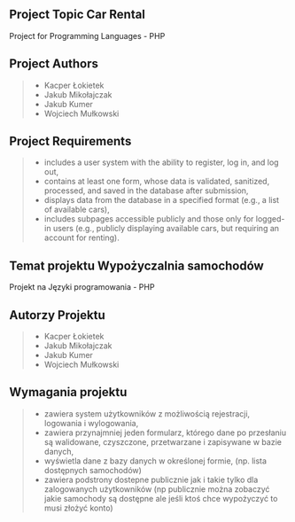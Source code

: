 ## Project Topic Car Rental
Project for Programming Languages - PHP

## Project Authors
> - Kacper Łokietek
> - Jakub Mikołajczak
> - Jakub Kumer
> - Wojciech Mułkowski
## Project Requirements
> - includes a user system with the ability to register, log in, and log out,
> - contains at least one form, whose data is validated, sanitized, processed, and saved in the database after submission,
> - displays data from the database in a specified format (e.g., a list of available cars),
> - includes subpages accessible publicly and those only for logged-in users (e.g., publicly displaying available cars, but requiring an account for renting).

## Temat projektu **Wypożyczalnia samochodów**
Projekt na Języki programowania - PHP
## Autorzy Projektu
> - Kacper Łokietek
> - Jakub Mikołajczak
> - Jakub Kumer
> - Wojciech Mułkowski
## Wymagania projektu
> - zawiera system użytkowników z możliwością rejestracji, logowania i wylogowania,
> - zawiera przynajmniej jeden formularz, którego dane po przesłaniu są walidowane, czyszczone, przetwarzane i zapisywane w bazie danych,
> - wyświetla dane z bazy danych w określonej formie, (np. lista dostępnych samochodów)
> - zawiera podstrony dostepne publicznie jak i takie tylko dla zalogowanych użytkowników (np publicznie można zobaczyć jakie samochody są dostępne ale jeśli ktoś chce wypożyczyć to musi złożyć konto)

